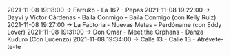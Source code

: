 2021-11-08 19:18:00 -> Farruko - La 167 - Pepas
2021-11-08 19:22:00 -> Dayvi y Víctor Cárdenas - Baila Conmigo - Baila Conmigo (con Kelly Ruiz)
2021-11-08 19:27:00 -> La Factoria - Nuevas Metas - Perdóname (con Eddy Lover)
2021-11-08 19:31:00 -> Don Omar - Meet the Orphans - Danza Kuduro (Con Lucenzo)
2021-11-08 19:34:00 -> Calle 13 - Calle 13 - Atrévete-te-te
